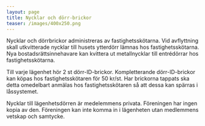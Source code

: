 ```yaml
---
layout: page
title: Nycklar och dörr-brickor
teaser: /images/400x250.png
---
```

Nycklar och dörrbrickor administreras av fastighetsskötarna. Vid avflyttning skall utkvitterade nycklar till husets ytterdörr lämnas hos fastighetsskötarna. Nya bostadsrättsinnehavare kan kvittera ut metallnycklar till entrédörrar hos fastighetsskötarna.

Till varje lägenhet hör 2 st dörr-ID-brickor. Kompletterande dörr-ID-brickor kan köpas hos fastighetsskötaren för 50 kr/st. Har brickorna tappats ska detta omedelbart anmälas hos fastighetsskötaren så att dessa kan spärras i låssystemet.

Nycklar till lägenhetsdörren är medelemmens privata. Föreningen har ingen kopia av den. Föreningen kan inte komma in i lägenheten utan medlemmens vetskap och samtycke.
